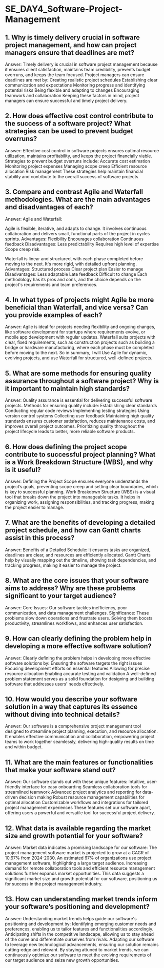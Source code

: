 # SE_DAY4_Software-Project-Management


## 1. Why is timely delivery crucial in software project management, and how can project managers ensure that deadlines are met?
Answer:
Timely delivery is crucial in software project management because it ensures client satisfaction, maintains team credibility, prevents budget overruns, and keeps the team focused.
Project managers can ensure deadlines are met by:
Creating realistic project schedules
Establishing clear communication and expectations
Monitoring progress and identifying potential risks
Being flexible and adapting to changes
Encouraging teamwork and collaboration
Keeping these factors in mind, project managers can ensure successful and timely project delivery.

## 2. How does effective cost control contribute to the success of a software project? What strategies can be used to prevent budget overruns?
Answer: 
Effective cost control in software projects ensures optimal resource utilization, maintains profitability, and keeps the project financially viable.
Strategies to prevent budget overruns include:
Accurate cost estimation
Monitoring project expenses
Managing scope creep
Efficient resource allocation
Risk management
These strategies help maintain financial stability and contribute to the overall success of software projects.

## 3. Compare and contrast Agile and Waterfall methodologies. What are the main advantages and disadvantages of each?
Answer: 
Agile and Waterfall:

Agile is flexible, iterative, and adapts to change. It involves continuous collaboration and delivers small, functional parts of the project in cycles sprints.
Advantages:
Flexibility
Encourages collaboration
Continuous feedback
Disadvantages:
Less predictability
Requires high level of expertise
Scope creep risk.

Waterfall is linear and structured, with each phase completed before moving to the next. It's more rigid, with detailed upfront planning.
Advantages:
Structured process
Clear project plan
Easier to manage
Disadvantages:
Less adaptable
Late feedback
Difficult to change
Each methodology has its pros and cons, and the choice depends on the project's requirements and team preferences.

## 4. In what types of projects might Agile be more beneficial than Waterfall, and vice versa? Can you provide examples of each?
Answer:
Agile is ideal for projects needing flexibility and ongoing changes, like software development for startups where requirements evolve, or mobile app development with regular updates.
Waterfall suits projects with clear, fixed requirements, such as construction projects such as building a bridge or hardware manufacturing, where each phase must be completed before moving to the next.
So in summary, I will Use Agile for dynamic, evolving projects, and use Waterfall for structured, well-defined projects.

## 5. What are some methods for ensuring quality assurance throughout a software project? Why is it important to maintain high standards?
Answer: 
Quality assurance is essential for delivering successful software projects. Methods for ensuring quality include:
Establishing clear standards
Conducting regular code reviews
Implementing testing strategies
Using version control systems
Collecting user feedback
Maintaining high quality standards ensures customer satisfaction, reduces maintenance costs, and improves overall project outcomes. Prioritizing quality throughout the project lifecycle leads to better, more reliable software products.

## 6. How does defining the project scope contribute to successful project planning? What is a Work Breakdown Structure (WBS), and why is it useful?
Answer: 
Defining the Project Scope ensures everyone understands the project’s goals, preventing scope creep and setting clear boundaries, which is key to successful planning.
Work Breakdown Structure (WBS) is a visual tool that breaks down the project into manageable tasks. It helps in organizing work, assigning responsibilities, and tracking progress, making the project easier to manage.

## 7. What are the benefits of developing a detailed project schedule, and how can Gantt charts assist in this process?
Answer: 
Benefits of a Detailed Schedule: It ensures tasks are organized, deadlines are clear, and resources are efficiently allocated.
Gantt Charts help by visually mapping out the timeline, showing task dependencies, and tracking progress, making it easier to manage the project.

## 8. What are the core issues that your software aims to address? Why are these problems significant to your target audience?
Answer: 
Core Issues: Our software tackles inefficiency, poor communication, and data management challenges.
Significance: These problems slow down operations and frustrate users. Solving them boosts productivity, streamlines workflows, and enhances user satisfaction.

## 9. How can clearly defining the problem help in developing a more effective software solution?
Answer: 
Clearly defining the problem helps in developing more effective software solutions by:
Ensuring the software targets the right issues
Focusing development efforts on essential features
Allowing for precise resource allocation
Enabling accurate testing and validation
A well-defined problem statement serves as a solid foundation for designing and building software that addresses users' needs effectively.

## 10. How would you describe your software solution in a way that captures its essence without diving into technical details?
Answer: 
Our software is a comprehensive project management tool designed to streamline project planning, execution, and resource allocation. It enables effective communication and collaboration, empowering project teams to work together seamlessly, delivering high-quality results on time and within budget.

## 11. What are the main features or functionalities that make your software stand out?
Answer: 
Our software stands out with these unique features:
Intuitive, user-friendly interface for easy onboarding
Seamless collaboration tools for streamlined teamwork
Advanced project analytics and reporting for data-driven decision making
Robust resource management capabilities for optimal allocation
Customizable workflows and integrations for tailored project management experiences
These features set our software apart, offering users a powerful and versatile tool for successful project delivery.

## 12. What data is available regarding the market size and growth potential for your software?
Answer: 
Market data indicates a promising landscape for our software:
The project management software market is projected to grow at a CAGR of 10.67% from 2024-2030.
An estimated 67% of organizations use project management software, highlighting a large target audience.
Increasing demand for remote collaboration tools and efficient resource management solutions further expands market opportunities.
This data suggests a significant market size and growth potential for our software, positioning us for success in the project management industry.

## 13. How can understanding market trends inform your software’s positioning and development?
Answer: 
Understanding market trends helps guide our software's positioning and development by:
Identifying emerging customer needs and preferences, enabling us to tailor features and functionalities accordingly.
Anticipating shifts in the competitive landscape, allowing us to stay ahead of the curve and differentiate ourselves from rivals.
Adapting our software to leverage new technological advancements, ensuring our solution remains cutting-edge and relevant.
By staying attuned to market trends, we can continuously optimize our software to meet the evolving requirements of our target audience and seize new growth opportunities.
